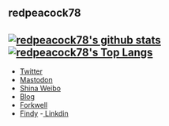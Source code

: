 <link href="https://use.fontawesome.com/releases/v5.13.1/css/all.css" rel="stylesheet">

## <i class="fas fa-feather-alt"></i> redpeacock78
[![redpeacock78's github stats](https://github-readme-stats.vercel.app/api?username=redpeacock78&count_private=true&show_icons=true&hide=issues)](https://github.com/anuraghazra/github-readme-stats)
[![redpeacock78's Top Langs](https://github-readme-stats.vercel.app/api/top-langs/?username=redpeacock78&hide=html&layout=compact)](https://github.com/anuraghazra/github-readme-stats)
---
- [<i class="fab fa-twitter"></i> Twitter](https://twitter.com/kazuki_199778)
- [<i class="fab fa-mastodon"></i> Mastodon](https://mstdn.jp/@redpeacock78)
- [<i class="fab fa-weibo"></i> Shina Weibo](https://weibo.com/u/5511883870)
- [<i class="fas fa-blog"></i> Blog](https://redpeacock78.github.io)
- [<i class="fas fa-link"></i> Forkwell](https://portfolio.forkwell.com/@redpeacock78)
- [<i class="fas fa-link"></i> Findy](https://findy-code.io/share_profiles/MtDP20ib6UJ7S)
-[<i class="fab fa-linkedin"></i> Linkdin](https://www.linkedin.com/in/redpeacock78/)
